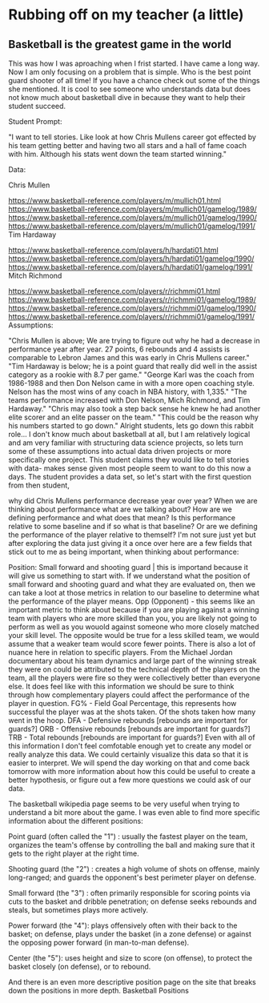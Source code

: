 # Rubbing off on my teacher (a little)

## Basketball is the greatest game in the world 

This was how I was aproaching when I frist started.  I have came a long way. Now I am only focusing on a problem that is simple.  Who is the best point guard shooter of all time! 
If you have a chance check out some of the things she mentioned.  It is cool to see someone who understands data but does not know much about basketball dive in because they want to help 
their student succeed. 

Student Prompt:

"I want to tell stories. Like look at how Chris Mullens career got effected by his team getting better and having two all stars and a hall of fame coach with him. Although his stats went down the team started winning."

Data:

Chris Mullen

https://www.basketball-reference.com/players/m/mullich01.html
https://www.basketball-reference.com/players/m/mullich01/gamelog/1989/
https://www.basketball-reference.com/players/m/mullich01/gamelog/1990/
https://www.basketball-reference.com/players/m/mullich01/gamelog/1991/
Tim Hardaway

https://www.basketball-reference.com/players/h/hardati01.html
https://www.basketball-reference.com/players/h/hardati01/gamelog/1990/
https://www.basketball-reference.com/players/h/hardati01/gamelog/1991/
Mitch Richmond

https://www.basketball-reference.com/players/r/richmmi01.html
https://www.basketball-reference.com/players/r/richmmi01/gamelog/1989/
https://www.basketball-reference.com/players/r/richmmi01/gamelog/1990/
https://www.basketball-reference.com/players/r/richmmi01/gamelog/1991/
Assumptions:

"Chris Mullen is above; We are trying to figure out why he had a decrease in performance year after year. 27 points, 6 rebounds and 4 assists is comparable to Lebron James and this was early in Chris Mullens career."
"Tim Hardaway is below; he is a point guard that really did well in the assist category as a rookie with 8.7 per game."
"George Karl was the coach from 1986-1988 and then Don Nelson came in with a more open coaching style. Nelson has the most wins of any coach in NBA history, with 1,335."
"The teams performance increased with Don Nelson, Mich Richmond, and Tim Hardaway."
"Chris may also took a step back sense he knew he had another elite scorer and an elite passer on the team."
"This could be the reason why his numbers started to go down."
Alright students, lets go down this rabbit role...
I don't know much about basketball at all, but I am relatively logical and am very familiar with structuring data science projects, so lets turn some of these assumptions into actual data driven projects or more specifically one project. This student claims they would like to tell stories with data- makes sense given most people seem to want to do this now a days. The student provides a data set, so let's start with the first question from then student,

why did Chris Mullens performance decrease year over year?
When we are thinking about performance what are we talking about? How are we defining performance and what does that mean? Is this performance relative to some baseline and if so what is that baseline? Or are we defining the performance of the player relative to themself? I'm not sure just yet but after exploring the data just giving it a once over here are a few fields that stick out to me as being important, when thinking about performance:

Position: Small forward and shooting guard | this is importand because it will give us something to start with. If we understand what the position of small forward and shooting guard and what they are evaluated on, then we can take a loot at those metrics in relation to our baseline to determine what the performance of the player means.
Opp (Opponent) - this seems like an important metric to think about because if you are playing against a winning team with players who are more skilled than you, you are likely not going to perform as well as you wouold against someone who more closely matched your skill level. The opposite would be true for a less skilled team, we would assume that a weaker team would score fewer points. There is also a lot of nuance here in relation to specific players. From the Michael Jordan documentary about his team dynamics and large part of the winning streak they were on could be attributed to the technical depth of the players on the team, all the players were fire so they were collectively better than everyone else. It does feel like with this information we should be sure to think through how complementary players could affect the performance of the player in question.
FG% - Field Goal Percentage, this represents how successful the player was at the shots taken. Of the shots taken how many went in the hoop.
DFA - Defensive rebounds [rebounds are important for guards?]
ORB - Offensive rebounds [rebounds are important for guards?]
TRB - Total rebounds [rebounds are important for guards?]
Even with all of this information I don't feel comfotable enough yet to create any model or really analyze this data. We could certainly visualize this data so that it is easier to interpret. We will spend the day working on that and come back tomorrow with more information about how this could be useful to create a better hypothesis, or figure out a few more questions we could ask of our data.

The basketball wikipedia page seems to be very useful when trying to understand a bit more about the game. I was even able to find more specific information about the different positions:

Point guard (often called the "1") : usually the fastest player on the team, organizes the team's offense by controlling the ball and making sure that it gets to the right player at the right time.

Shooting guard (the "2") : creates a high volume of shots on offense, mainly long-ranged; and guards the opponent's best perimeter player on defense.

Small forward (the "3") : often primarily responsible for scoring points via cuts to the basket and dribble penetration; on defense seeks rebounds and steals, but sometimes plays more actively.

Power forward (the "4"): plays offensively often with their back to the basket; on defense, plays under the basket (in a zone defense) or against the opposing power forward (in man-to-man defense).

Center (the "5"): uses height and size to score (on offense), to protect the basket closely (on defense), or to rebound.

And there is an even more descriptive position page on the site that breaks down the positions in more depth. Basketball Positions
